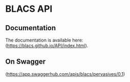 # BLACS API
## Documentation
The documentation is available here: (https://blacs.github.io/API/index.html).

## On Swagger
(https://app.swaggerhub.com/apis/blacs/pervasives/0.1)
